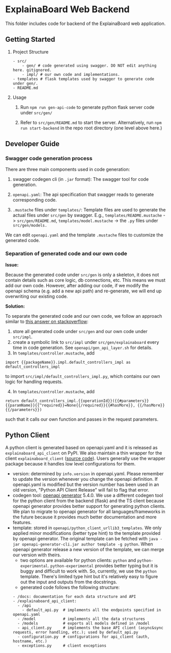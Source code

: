 # ExplainaBoard Web Backend

This folder includes code for backend of the ExplainaBoard web application. 

## Getting Started

1.  Project Structure

    ```
    - src/
        - gen/ # code generated using swagger. DO NOT edit anything here. gitignored.
        - impl/ # our own code and implementations.
    - templates # flask templates used by swagger to generate code under gen/.
    - README.md
    ```

2.  Usage

    1. Run `npm run gen-api-code` to generate python flask server code under `src/gen/`

    2. Refer to `src/gen/README.md` to start the server. Alternatively, run `npm run start-backend` in the repo root directory (one level above here.)

## Developer Guide

### Swagger code generation process
There are three main components used in code generation:
1. swagger codegen cli (in `.jar` format): The swagger tool for code generation.

2. `openapi.yaml`: The api specification that swagger reads to generate corresponding code.

3. `.mustache` files under `templates/`: Template files are used to generate the actual files under `src/gen` by swagger. E.g., `templates/README.mustache` -> `src/gen/README.md`, `templates/model.mustache` -> the `.py` files under `src/gen/models.`

We can edit `openapi.yaml` and the template `.mustache` files to customize the generated code.

### Separation of generated code and our own code
**Issue:**

Because the generated code under `src/gen` is only a skeleton, it does not contain details such as core logic, db connections, etc. This means we must add our own code. However, after adding our code, if we modify the openapi schema (e.g. add a new api path) and re-generate, we will end up overwriting our existing code.

**Solution:**

To separate the generated code and our own code, we follow an approach similar to [this answer on stackoverflow](https://stackoverflow.com/questions/45680298/cleanest-way-to-glue-generated-flask-app-code-swagger-codegen-to-backend-imple/47554626#47554626):

1. store all generated code under `src/gen` and our own code under `src/impl`.
2. create a symbolic link to `src/impl` under `src/gen/explainaboard` every time in code generation. See `openapi/gen_api_layer.sh` for details.
3. In `templates/controller.mustache`, add 

```import {{packageName}}.impl.default_controllers_impl as default_controllers_impl```  

to import `src/impl/default_controllers_impl.py`, which contains our own logic for handling requests. 

4. In `templates/controller.mustache`, add  

```return default_controllers_impl.{{operationId}}({{#parameters}}{{paramName}}{{^required}}=None{{/required}}{{#hasMore}}, {{/hasMore}}{{/parameters}})```

such that it calls our own function and passes in the request parameters.


## Python Client
A python client is generated based on openapi.yaml and it is released as `explainaboard_api_client` on PyPI. We also maintain a thin wrapper for the client `explainaboard_client` ([source code](https://github.com/neulab/explainaboard_client)). Users generally use the wrapper package because it handles low level configurations for them.
- version: determined by `info.version` in openapi.yaml. Please remember to update the version whenever you change the openapi definition. If openapi.yaml is modified but the version number has been used in an old version, "Python API Client Release" will fail to flag that error.
- codegen tool: [openapi generator](https://github.com/OpenAPITools/openapi-generator) 5.4.0. We use a different codegen tool for the python client from the backend (flask) and the TS client because openapi generator provides better support for generating python clients. We plan to migrate to openapi generator for all languages/frameworks in the future because it provides much better documentation and more features.
- template: stored in `openapi/python_client_urllib3_templates`. We only applied minor modifications (better type hint) to the template provided by openapi generator. The original template can be fetched with `java -jar openapi-generator-cli.jar author template -g python`. When openapi generator release a new version of the template, we can merge our version with theirs.
  - two options are available for python clients: `python` and `python-experimental`. `python-experimental` provides better typing but it is buggy and difficult to work with. So, currently, we use the `python` template. There's limited type hint but it's relatively easy to figure out the input and outputs from the docstrings.
  - generated code follows the following structure:
  ```
  - /docs: documentation for each data structure and API
  - /explainaboard_api_client:
    - /api
      - default_api.py  # implements all the endpoints specified in openapi.yaml
    - /model            # implements all the data structures
    - /models           # exports all models defined in /model
    - api_client.py     # implements the base API client (async&sync requests, error handling, etc.); used by default_api.py
    - configuration.py  # configurations for api_client (auth, hostname, etc.)
    - exceptions.py     # client exceptions
  ```